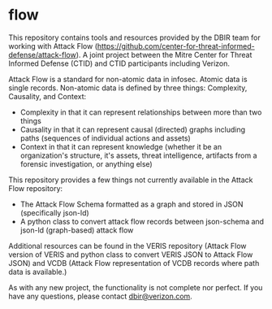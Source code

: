 # flow
This repository contains tools and resources provided by the DBIR team for working with Attack Flow (https://github.com/center-for-threat-informed-defense/attack-flow). A joint project between the Mitre Center for Threat Informed Defense (CTID) and CTID participants including Verizon.

Attack Flow is a standard for non-atomic data in infosec.  Atomic data is single records. Non-atomic data is defined by three things: Complexity, Causality, and Context:
 * Complexity in that it can represent relationships between more than two things
 * Causality in that it can represent causal (directed) graphs including paths (sequences of individual actions and assets)
 * Context in that it can represent knowledge (whether it be an organization's structure, it's assets, threat intelligence, artifacts from a forensic investigation, or anything else)

This repository provides a few things not currently available in the Attack Flow repository:
 * The Attack Flow Schema formatted as a graph and stored in JSON (specifically json-ld)
 * A python class to convert attack flow records between json-schema and json-ld (graph-based) attack flow

Additional resources can be found in the VERIS repository (Attack Flow version of VERIS and python class to convert VERIS JSON to Attack Flow JSON) and VCDB (Attack Flow representation of VCDB records where path data is available.)

As with any new project, the functionality is not complete nor perfect.  If you have any questions, please contact dbir@verizon.com.